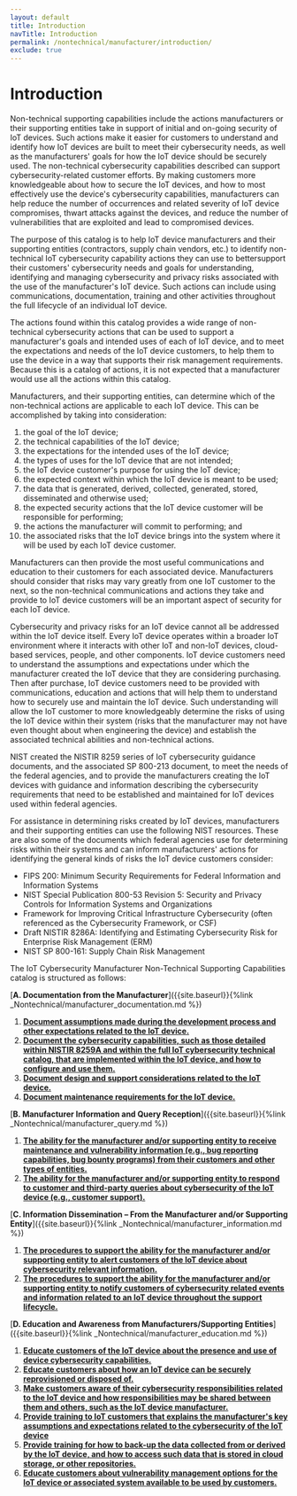 ```yaml
---
layout: default
title: Introduction
navTitle: Introduction
permalink: /nontechnical/manufacturer/introduction/
exclude: true
---
```


# Introduction

Non-technical supporting capabilities include the actions manufacturers or their supporting entities take in support of initial and on-going security of IoT devices. Such actions make it easier for customers to understand and identify how IoT devices are built to meet their cybersecurity needs, as well as the manufacturers&#39; goals for how the IoT device should be securely used. The non-technical cybersecurity capabilities described can support cybersecurity-related customer efforts. By making customers more knowledgeable about how to secure the IoT devices, and how to most effectively use the device&#39;s cybersecurity capabilities, manufacturers can help reduce the number of occurrences and related severity of IoT device compromises, thwart attacks against the devices, and reduce the number of vulnerabilities that are exploited and lead to compromised devices.

The purpose of this catalog is to help IoT device manufacturers and their supporting entities (contractors, supply chain vendors, etc.) to identify non-technical IoT cybersecurity capability actions they can use to bettersupport their customers&#39; cybersecurity needs and goals for understanding, identifying and managing cybersecurity and privacy risks associated with the use of the manufacturer&#39;s IoT device. Such actions can include using communications, documentation, training and other activities throughout the full lifecycle of an individual IoT device.

The actions found within this catalog provides a wide range of non-technical cybersecurity actions that can be used to support a manufacturer&#39;s goals and intended uses of each of IoT device, and to meet the expectations and needs of the IoT device customers, to help them to use the device in a way that supports their risk management requirements. Because this is a catalog of actions, it is not expected that a manufacturer would use all the actions within this catalog.

Manufacturers, and their supporting entities, can determine which of the non-technical actions are applicable to each IoT device. This can be accomplished by taking into consideration:

1) the goal of the IoT device;<br/>
2) the technical capabilities of the IoT device;<br/>
3) the expectations for the intended uses of the IoT device;<br/>
4) the types of uses for the IoT device that are not intended;<br/>
5) the IoT device customer&#39;s purpose for using the IoT device;<br/>
6) the expected context within which the IoT device is meant to be used;<br/>
7) the data that is generated, derived, collected, generated, stored, disseminated and otherwise used;<br/>
8) the expected security actions that the IoT device customer will be responsible for performing;<br/>
9) the actions the manufacturer will commit to performing; and<br/>
10) the associated risks that the IoT device brings into the system where it will be used by each IoT device customer.<br/>

Manufacturers can then provide the most useful communications and education to their customers for each associated device. Manufacturers should consider that risks may vary greatly from one IoT customer to the next, so the non-technical communications and actions they take and provide to IoT device customers will be an important aspect of security for each IoT device.

Cybersecurity and privacy risks for an IoT device cannot all be addressed within the IoT device itself. Every IoT device operates within a broader IoT environment where it interacts with other IoT and non-IoT devices, cloud-based services, people, and other components. IoT device customers need to understand the assumptions and expectations under which the manufacturer created the IoT device that they are considering purchasing. Then after purchase, IoT device customers need to be provided with communications, education and actions that will help them to understand how to securely use and maintain the IoT device. Such understanding will allow the IoT customer to more knowledgeably determine the risks of using the IoT device within their system (risks that the manufacturer may not have even thought about when engineering the device) and establish the associated technical abilities and non-technical actions.

NIST created the NISTIR 8259 series of IoT cybersecurity guidance documents, and the associated SP 800-213 document, to meet the needs of the federal agencies, and to provide the manufacturers creating the IoT devices with guidance and information describing the cybersecurity requirements that need to be established and maintained for IoT devices used within federal agencies.

For assistance in determining risks created by IoT devices, manufacturers and their supporting entities can use the following NIST resources. These are also some of the documents which federal agencies use for determining risks within their systems and can inform manufacturers&#39; actions for identifying the general kinds of risks the IoT device customers consider:

- FIPS 200: Minimum Security Requirements for Federal Information and Information Systems
- NIST Special Publication 800-53 Revision 5: Security and Privacy Controls for Information Systems and Organizations
- Framework for Improving Critical Infrastructure Cybersecurity (often referenced as the Cybersecurity Framework, or CSF)
- Draft NISTIR 8286A: Identifying and Estimating Cybersecurity Risk for Enterprise Risk Management (ERM)
- NIST SP 800-161: Supply Chain Risk Management

The IoT Cybersecurity Manufacturer Non-Technical Supporting Capabilities catalog is structured as follows:

 [**A. Documentation from the Manufacturer**]({{site.baseurl}}{%link _Nontechnical/manufacturer_documentation.md %})
 
   1. [**Document assumptions made during the development process and other expectations related to the IoT device.**]({{site.baseurl}}/nontechnical/manufacturer/documentation/#Doc1)
   2. [**Document the cybersecurity capabilities, such as those detailed within NISTIR 8259A and within the full IoT cybersecurity technical catalog, that are  implemented within the IoT device, and how to configure and use them.**]({{site.baseurl}}/nontechnical/manufacturer/documentation/#Doc2)
   3. [**Document design and support considerations related to the IoT device.**]({{site.baseurl}}/nontechnical/manufacturer/documentation/#Doc3)
   4. [**Document maintenance requirements for the IoT device.**]({{site.baseurl}}/nontechnical/manufacturer/documentation/#Doc4)
  
 [**B. Manufacturer Information and Query Reception**]({{site.baseurl}}{%link _Nontechnical/manufacturer_query.md %})
 
   1. [**The ability for the manufacturer and/or supporting entity to receive maintenance and vulnerability information (e.g., bug reporting capabilities, bug bounty programs) from their customers and other types of entities.**]({{site.baseurl}}/nontechnical/manufacturer/query/#Query1)
   2. [**The ability for the manufacturer and/or supporting entity to respond to customer and third-party queries about cybersecurity of the IoT device (e.g., customer support).**]({{site.baseurl}}/nontechnical/manufacturer/query/#Query2)
 
 [**C. Information Dissemination – From the Manufacturer and/or Supporting Entity**]({{site.baseurl}}{%link _Nontechnical/manufacturer_information.md %})
 
   1. [**The procedures to support the ability for the manufacturer and/or supporting entity to alert customers of the IoT device about cybersecurity relevant information.**]({{site.baseurl}}/nontechnical/manufacturer/information/#Info1)
   2. [**The procedures to support the ability for the manufacturer and/or supporting entity to notify customers of cybersecurity related events and information related to an IoT device throughout the support lifecycle.**]({{site.baseurl}}/nontechnical/manufacturer/information/#Info2)

 [**D. Education and Awareness from Manufacturers/Supporting Entities**]({{site.baseurl}}{%link _Nontechnical/manufacturer_education.md %})
 
   1. [**Educate customers of the IoT device about the presence and use of device cybersecurity capabilities.**]({{site.baseurl}}/nontechnical/manufacturer/education/#Edu1)
   2. [**Educate customers about how an IoT device can be securely reprovisioned or disposed of.**]({{site.baseurl}}/nontechnical/manufacturer/education/#Edu2)
   3. [**Make customers aware of their cybersecurity responsibilities related to the IoT device and how responsibilities may be shared between them and others, such as the IoT device manufacturer.**]({{site.baseurl}}/nontechnical/manufacturer/education/#Edu3)
   4. [**Provide training to IoT customers that explains the manufacturer&#39;s key assumptions and expectations related to the cybersecurity of the IoT device**]({{site.baseurl}}/nontechnical/manufacturer/education/#Edu4)
   5. [**Provide training for how to back-up the data collected from or derived by the IoT device, and how to access such data that is stored in cloud storage, or other repositories.**]({{site.baseurl}}/nontechnical/manufacturer/education/#Edu5)
   6. [**Educate customers about vulnerability management options for the IoT device or associated system available to be used by customers.**]({{site.baseurl}}/nontechnical/manufacturer/education/#Edu6)
